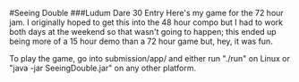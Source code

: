 #Seeing Double
###Ludum Dare 30 Entry
Here's my game for the 72 hour jam. I originally hoped to get this into the 48
hour compo but I had to work both days at the weekend so that wasn't going to
happen; this ended up being more of a 15 hour demo than a 72 hour game but, hey,
it was fun.

To play the game, go into submission/app/ and either run "./run" on Linux or
"java -jar SeeingDouble.jar" on any other platform.
